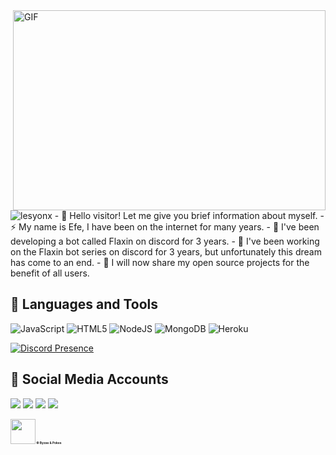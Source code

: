 <img align="right" alt="GIF" src="https://github.com/abhisheknaiidu/abhisheknaiidu/blob/master/code.gif?raw=true" width="500" height="320" />
<img src="https://komarev.com/ghpvc/?username=lesyonx&label=Numbers%20of%20visitors&color=ff4600" alt="lesyonx" />
- 💖 Hello visitor! Let me give you brief information about myself.
- ⚡ My name is Efe, I have been on the internet for many years.
- 🍂 I've been developing a bot called Flaxin on discord for 3 years.
- 👑 I've been working on the Flaxin bot series on discord for 3 years, but unfortunately this dream has come to an end.
- 🔮 I will now share my open source projects for the benefit of all users.



## 🔧 Languages and Tools
![JavaScript](https://img.shields.io/badge/javascript-%23323330.svg?style=for-the-badge&logo=javascript&logoColor=%23F7DF1E)
![HTML5](https://img.shields.io/badge/html5-%23E34F26.svg?style=for-the-badge&logo=html5&logoColor=white)
![NodeJS](https://img.shields.io/badge/node.js-6DA55F?style=for-the-badge&logo=node.js&logoColor=white)
![MongoDB](https://img.shields.io/badge/MongoDB-%234ea94b.svg?style=for-the-badge&logo=mongodb&logoColor=white)
![Heroku](https://img.shields.io/badge/heroku-%23430098.svg?style=for-the-badge&logo=heroku&logoColor=white)

[![Discord Presence](https://lanyard.cnrad.dev/api/482916816738582537)](https://discord.com/users/482916816738582537)
## 📱 Social Media Accounts
<p align="left">
<a href="https://twitch.tv/byzaas" target"blank_"><img src="https://img.shields.io/badge/Twitch-9146FF?style=for-the-badge&logo=twitch&logoColor=white"></a>
<a href="https://open.spotify.com/user/flqlq9vboqj4n4cbug2ptgk1m?si=9a2239ba3790451e" target"blank_"><img src="https://img.shields.io/badge/Spotify%20-1ed760.svg?&style=for-the-badge&logo=spotify&logoColor=white"></a>
<a href="https://discord.com/users/776183087994372156" target"blank_"><img src="https://img.shields.io/badge/Discord-ffbb00?style=for-the-badge&logo=discord&logoColor=white"></a>
 <a href="https://www.youtube.com/channel/UCu5G0lsHae9pZVAZLoJ1GBQ/videos" target"blank_"><img src="https://img.shields.io/badge/YouTube-FF0000?style=for-the-badge&logo=youtube&logoColor=white"></a>
</p>

<h1 style="font-size:35%;"><img src = "https://cdn.discordapp.com/emojis/813841028288741487.png" high="25px" width="40px"> © Byzas & Pokes</h1>

